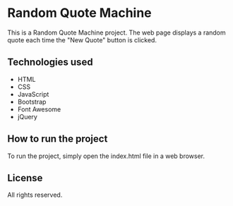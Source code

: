 # Random Quote Machine
This is a Random Quote Machine project. The web page displays a random quote each time the "New Quote" button is clicked.

## Technologies used
* HTML
* CSS
* JavaScript
* Bootstrap
* Font Awesome
* jQuery

## How to run the project
To run the project, simply open the index.html file in a web browser.

## License
All rights reserved.
